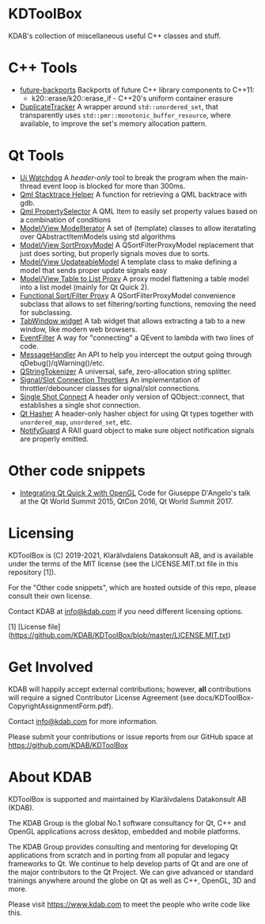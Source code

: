 KDToolBox
=========

KDAB's collection of miscellaneous useful C++ classes and stuff.

C++ Tools
=================
- [future-backports](https://github.com/KDAB/KDToolBox/tree/master/cpp/future-backports)
  Backports of future C++ library components to C++11:
  - k20::erase/k20::erase_if - C++20's uniform container erasure
- [DuplicateTracker](https://github.com/KDAB/KDToolBox/tree/master/cpp/duplicatetracker)
  A wrapper around `std::unordered_set`, that transparently uses `std::pmr::monotonic_buffer_resource`,
  where available, to improve the set's memory allocation pattern.

Qt Tools
=================
- [Ui Watchdog](https://github.com/KDAB/KDToolBox/tree/master/qt/ui_watchdog)
  A _header-only_ tool to break the program when the main-thread event loop is blocked for more than 300ms.
- [Qml Stacktrace Helper](https://github.com/KDAB/KDToolBox/tree/master/qt/qml/QmlStackTraceHelper)
  A function for retrieving a QML backtrace with gdb.
- [Qml PropertySelector](https://github.com/KDAB/KDToolBox/tree/master/qt/qml/PropertySelector)
  A QML Item to easily set property values based on a combination of conditions
- [Model/View ModelIterator](https://github.com/KDAB/KDToolBox/tree/master/qt/model_view/ModelIterator)
  A set of (template) classes to allow iteratating over QAbstractItemModels using std algorithms
- [Model/View SortProxyModel](https://github.com/KDAB/KDToolBox/tree/master/qt/model_view/sortProxyModel)
  A QSortFilterProxyModel replacement that just does sorting, but properly signals moves due to sorts.
- [Model/View UpdateableModel](https://github.com/KDAB/KDToolBox/tree/master/qt/model_view/updateableModel)
  A template class to make defining a model that sends proper update signals easy
- [Model/View Table to List Proxy](https://github.com/KDAB/KDToolBox/tree/master/qt/model_view/KDTableToListProxyModel)
  A proxy model flattening a table model into a list model (mainly for Qt Quick 2).
- [Functional Sort/Filter Proxy](https://github.com/KDAB/KDToolBox/tree/master/qt/model_view/KDFunctionalSortFilterProxyModel)
  A QSortFilterProxyModel convenience subclass that allows to set filtering/sorting functions, removing the need for subclassing.
- [TabWindow widget](https://github.com/KDAB/KDToolBox/tree/master/qt/tabWindow)
  A tab widget that allows extracting a tab to a new window, like modern web browsers.
- [EventFilter](https://github.com/KDAB/KDToolBox/tree/master/qt/eventfilter)
  A way for "connecting" a QEvent to lambda with two lines of code.
- [MessageHandler](https://github.com/KDAB/KDToolBox/tree/master/qt/messagehandler)
  An API to help you intercept the output going through qDebug()/qWarning()/etc.
- [QStringTokenizer](https://github.com/KDAB/KDToolBox/tree/master/qt/stringtokenizer)
  A universal, safe, zero-allocation string splitter.
- [Signal/Slot Connection Throttlers](https://github.com/KDAB/KDToolBox/tree/master/qt/KDSignalThrottler)
  An implementation of throttler/debouncer classes for signal/slot connections.
- [Single Shot Connect](https://github.com/KDAB/KDToolBox/tree/master/qt/singleshot_connect)
  A header only version of QObject::connect, that establishes a single shot connection.
- [Qt Hasher](https://github.com/KDAB/KDToolBox/tree/master/qt/qt_hasher)
  A header-only hasher object for using Qt types together with `unordered_map`, `unordered_set`, etc.
- [NotifyGuard](https://github.com/KDAB/KDToolBox/tree/master/qt/notify_guard)
  A RAII guard object to make sure object notification signals are properly emitted.

Other code snippets
===================
- [Integrating Qt Quick 2 with OpenGL](https://github.com/KDAB/integrating-qq2-with-opengl)
  Code for Giuseppe D'Angelo's talk at the Qt World Summit 2015, QtCon 2016, Qt World Summit 2017.


Licensing
=========
KDToolBox is (C) 2019-2021, Klarälvdalens Datakonsult AB, and is available under the
terms of the MIT license (see the LICENSE.MIT.txt file in this repository [1]).

For the "Other code snippets", which are hosted outside of this repo, please consult
their own license.

Contact KDAB at <info@kdab.com> if you need different licensing options.

[1] [License file] (https://github.com/KDAB/KDToolBox/blob/master/LICENSE.MIT.txt)

Get Involved
============
KDAB will happily accept external contributions; however, **all**
contributions will require a signed Contributor License Agreement
(see docs/KDToolBox-CopyrightAssignmentForm.pdf).

Contact info@kdab.com for more information.

Please submit your contributions or issue reports from our GitHub space at
https://github.com/KDAB/KDToolBox

About KDAB
==========
KDToolBox is supported and maintained by Klarälvdalens Datakonsult AB (KDAB).

The KDAB Group is the global No.1 software consultancy for Qt, C++ and
OpenGL applications across desktop, embedded and mobile platforms.

The KDAB Group provides consulting and mentoring for developing Qt applications
from scratch and in porting from all popular and legacy frameworks to Qt.
We continue to help develop parts of Qt and are one of the major contributors
to the Qt Project. We can give advanced or standard trainings anywhere
around the globe on Qt as well as C++, OpenGL, 3D and more.

Please visit https://www.kdab.com to meet the people who write code like this.
